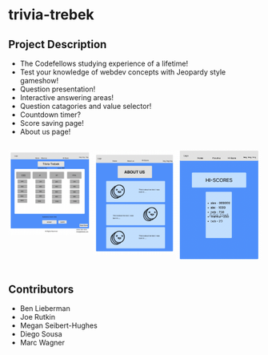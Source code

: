 # trivia-trebek

## Project Description

- The Codefellows studying experience of a lifetime!
- Test your knowledge of webdev concepts with Jeopardy style gameshow!
- Question presentation!
- Interactive answering areas!
- Question catagories and value selector!
- Countdown timer?
- Score saving page!
- About us page!

<div style = "display: flex">

  <img  src="./img/index.png"
        alt="homepage wireframe"
        width= "300px"/>

  <img  src="./img/about-us.png"
        alt="homepage wireframe"
        width= "300px"/>

  <img  src="./img/hi-score.png"
        alt="homepage wireframe"
        width= "300px"/>
</div>

## Contributors

- Ben Lieberman
- Joe Rutkin
- Megan Seibert-Hughes
- Diego Sousa
- Marc Wagner
